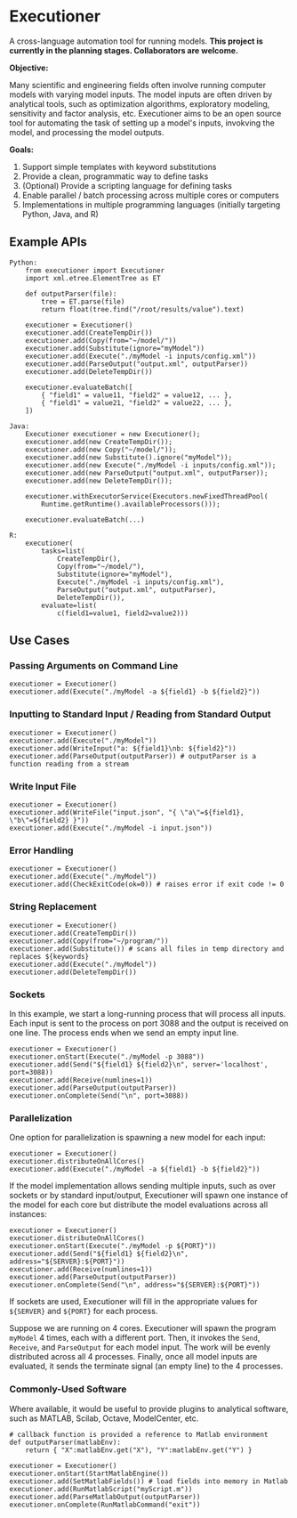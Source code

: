 # Executioner
A cross-language automation tool for running models.  **This project is currently in the planning stages.  Collaborators are welcome.**

**Objective:**

Many scientific and engineering fields often involve running computer models with varying model inputs.  The model inputs are often driven by analytical tools, such as optimization algorithms, exploratory modeling, sensitivity and factor analysis, etc.  Executioner aims to be an open source tool for automating the task of setting up a model's inputs, invokving the model, and processing the model outputs.

**Goals:**

1. Support simple templates with keyword substitutions
2. Provide a clean, programmatic way to define tasks
3. (Optional) Provide a scripting language for defining tasks
4. Enable parallel / batch processing across multiple cores or computers
5. Implementations in multiple programming languages (initially targeting Python, Java, and R)

## Example APIs

    Python:
        from executioner import Executioner
        import xml.etree.ElementTree as ET

        def outputParser(file):
            tree = ET.parse(file)
            return float(tree.find("/root/results/value").text)

        executioner = Executioner()
        executioner.add(CreateTempDir())
        executioner.add(Copy(from="~/model/"))
        executioner.add(Substitute(ignore="myModel"))
        executioner.add(Execute("./myModel -i inputs/config.xml"))
        executioner.add(ParseOutput("output.xml", outputParser))
        executioner.add(DeleteTempDir())

        executioner.evaluateBatch([
            { "field1" = value11, "field2" = value12, ... },
            { "field1" = value21, "field2" = value22, ... },
        ])
        
    Java:
        Executioner executioner = new Executioner();
        executioner.add(new CreateTempDir());
        executioner.add(new Copy("~/model/"));
        executioner.add(new Substitute().ignore("myModel"));
        executioner.add(new Execute("./myModel -i inputs/config.xml"));
        executioner.add(new ParseOutput("output.xml", outputParser));
        executioner.add(new DeleteTempDir());

        executioner.withExecutorService(Executors.newFixedThreadPool(
            Runtime.getRuntime().availableProcessors()));

        executioner.evaluateBatch(...)
        
    R:
        executioner(
            tasks=list(
                CreateTempDir(),
                Copy(from="~/model/"),
                Substitute(ignore="myModel"),
                Execute("./myModel -i inputs/config.xml"),
                ParseOutput("output.xml", outputParser),
                DeleteTempDir()),
            evaluate=list(
                c(field1=value1, field2=value2)))
                
## Use Cases

### Passing Arguments on Command Line

    executioner = Executioner()
    executioner.add(Execute("./myModel -a ${field1} -b ${field2}"))

### Inputting to Standard Input / Reading from Standard Output

    executioner = Executioner()
    executioner.add(Execute("./myModel"))
    executioner.add(WriteInput("a: ${field1}\nb: ${field2}"))
    executioner.add(ParseOutput(outputParser)) # outputParser is a function reading from a stream
    
### Write Input File

    executioner = Executioner()
    executioner.add(WriteFile("input.json", "{ \"a\"=${field1}, \"b\"=${field2} }"))
    executioner.add(Execute("./myModel -i input.json"))
    
### Error Handling

    executioner = Executioner()
    executioner.add(Execute("./myModel"))
    executioner.add(CheckExitCode(ok=0)) # raises error if exit code != 0
    
### String Replacement

    executioner = Executioner()
    executioner.add(CreateTempDir())
    executioner.add(Copy(from="~/program/"))
    executioner.add(Substitute()) # scans all files in temp directory and replaces ${keywords}
    executioner.add(Execute("./myModel"))
    executioner.add(DeleteTempDir())
    
### Sockets

In this example, we start a long-running process that will process all inputs.  Each input is sent to the process on port 3088 and the output is received on one line.  The process ends when we send an empty input line.

    executioner = Executioner()
    executioner.onStart(Execute("./myModel -p 3088"))
    executioner.add(Send("${field1} ${field2}\n", server='localhost', port=3088))
    executioner.add(Receive(numlines=1))
    executioner.add(ParseOutput(outputParser))
    executioner.onComplete(Send("\n", port=3088))

### Parallelization

One option for parallelization is spawning a new model for each input:

    executioner = Executioner()
    executioner.distributeOnAllCores()
    executioner.add(Execute("./myModel -a ${field1} -b ${field2}"))
    
If the model implementation allows sending multiple inputs, such as over sockets or by standard input/output, Executioner will spawn one instance of the model for each core but distribute the model evaluations across all instances:

    executioner = Executioner()
    executioner.distributeOnAllCores()
    executioner.onStart(Execute("./myModel -p ${PORT}"))
    executioner.add(Send("${field1} ${field2}\n", address="${SERVER}:${PORT}"))
    executioner.add(Receive(numlines=1))
    executioner.add(ParseOutput(outputParser))
    executioner.onComplete(Send("\n", address="${SERVER}:${PORT}"))
    
If sockets are used, Executioner will fill in the appropriate values for `${SERVER}` and `${PORT}` for each process.
    
Suppose we are running on 4 cores.  Executioner will spawn the program `myModel` 4 times, each with a different port.  Then, it invokes the `Send`, `Receive`, and `ParseOutput` for each model input.  The work will be evenly distributed across all 4 processes.  Finally, once all model inputs are evaluated, it sends the terminate signal (an empty line) to the 4 processes.

### Commonly-Used Software

Where available, it would be useful to provide plugins to analytical software, such as MATLAB, Scilab, Octave, ModelCenter, etc.

    # callback function is provided a reference to Matlab environment
    def outputParser(matlabEnv):
        return { "X":matlabEnv.get("X"), "Y":matlabEnv.get("Y") }

    executioner = Executioner()
    executioner.onStart(StartMatlabEngine())
    executioner.add(SetMatlabFields()) # load fields into memory in Matlab
    executioner.add(RunMatlabScript("myScript.m"))
    executioner.add(ParseMatlabOutput(outputParser))
    executioner.onComplete(RunMatlabCommand("exit"))
